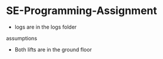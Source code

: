 # SE-Programming-Assignment

- logs are in the logs folder

assumptions
 - Both lifts are in the ground floor
